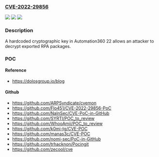 ### [CVE-2022-29856](https://cve.mitre.org/cgi-bin/cvename.cgi?name=CVE-2022-29856)
![](https://img.shields.io/static/v1?label=Product&message=n%2Fa&color=blue)
![](https://img.shields.io/static/v1?label=Version&message=n%2Fa&color=blue)
![](https://img.shields.io/static/v1?label=Vulnerability&message=n%2Fa&color=brighgreen)

### Description

A hardcoded cryptographic key in Automation360 22 allows an attacker to decrypt exported RPA packages.

### POC

#### Reference
- https://dolosgroup.io/blog

#### Github
- https://github.com/ARPSyndicate/cvemon
- https://github.com/Flo451/CVE-2022-29856-PoC
- https://github.com/NaInSec/CVE-PoC-in-GitHub
- https://github.com/SYRTI/POC_to_review
- https://github.com/WhooAmii/POC_to_review
- https://github.com/k0mi-tg/CVE-POC
- https://github.com/manas3c/CVE-POC
- https://github.com/nomi-sec/PoC-in-GitHub
- https://github.com/trhacknon/Pocingit
- https://github.com/zecool/cve

